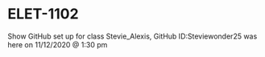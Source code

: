 # ELET-1102
Show GitHub set up for class 
Stevie_Alexis, GitHub ID:Steviewonder25 was here on 11/12/2020 @ 1:30 pm 
